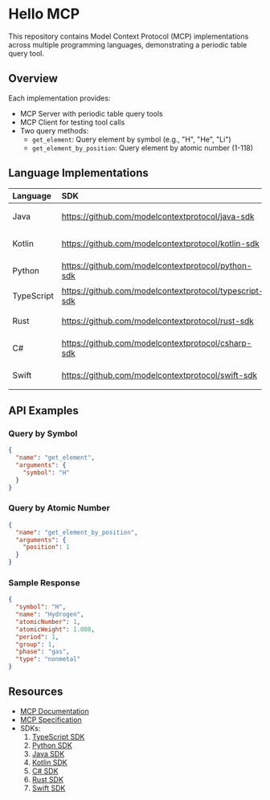 # Hello MCP

This repository contains Model Context Protocol (MCP) implementations across multiple programming languages, demonstrating a periodic table query tool.

## Overview

Each implementation provides:
- MCP Server with periodic table query tools
- MCP Client for testing tool calls
- Two query methods:
  - `get_element`: Query element by symbol (e.g., "H", "He", "Li")
  - `get_element_by_position`: Query element by atomic number (1-118)

## Language Implementations

| Language   | SDK                                                    | Directory           | Port |
| :--------- | :----------------------------------------------------- | :------------------ | :--- |
| Java       | https://github.com/modelcontextprotocol/java-sdk       | `hello-mcp-java/`   | 8061 |
| Kotlin     | https://github.com/modelcontextprotocol/kotlin-sdk     | `hello-mcp-kotlin/` | 8062 |
| Python     | https://github.com/modelcontextprotocol/python-sdk     | `hello-mcp-python/` | 8063 |
| TypeScript | https://github.com/modelcontextprotocol/typescript-sdk | `hello-mcp-ts/`     | 8064 |
| Rust       | https://github.com/modelcontextprotocol/rust-sdk       | `hello-mcp-rust/`   | 8065 |
| C#         | https://github.com/modelcontextprotocol/csharp-sdk     | `hello-mcp-csharp/` | 8066 |
| Swift      | https://github.com/modelcontextprotocol/swift-sdk      | `hello-mcp-swift/`  | 8067 |

## API Examples

### Query by Symbol
```json
{
  "name": "get_element",
  "arguments": {
    "symbol": "H"
  }
}
```

### Query by Atomic Number
```json
{
  "name": "get_element_by_position",
  "arguments": {
    "position": 1
  }
}
```

### Sample Response
```json
{
  "symbol": "H",
  "name": "Hydrogen",
  "atomicNumber": 1,
  "atomicWeight": 1.008,
  "period": 1,
  "group": 1,
  "phase": "gas",
  "type": "nonmetal"
}
```

## Resources

- [MCP Documentation](https://modelcontextprotocol.io/) 
- [MCP Specification](https://spec.modelcontextprotocol.io/) 
- SDKs:
  1. [TypeScript SDK](https://github.com/modelcontextprotocol/typescript-sdk)
  2. [Python SDK](https://github.com/modelcontextprotocol/python-sdk)
  3. [Java SDK](https://github.com/modelcontextprotocol/java-sdk)
  4. [Kotlin SDK](https://github.com/modelcontextprotocol/kotlin-sdk)
  5. [C# SDK](https://github.com/modelcontextprotocol/csharp-sdk)
  6. [Rust SDK](https://github.com/modelcontextprotocol/rust-sdk)
  7. [Swift SDK](https://github.com/modelcontextprotocol/swift-sdk)

